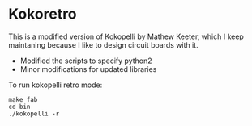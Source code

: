 # Kokoretro

This is a modified version of Kokopelli by Mathew Keeter, which I keep maintaning because I like to design circuit boards with it.

* Modified the scripts to specify python2
* Minor modifications for updated libraries

To run kokopelli retro mode:

```
make fab
cd bin
./kokopelli -r
```

